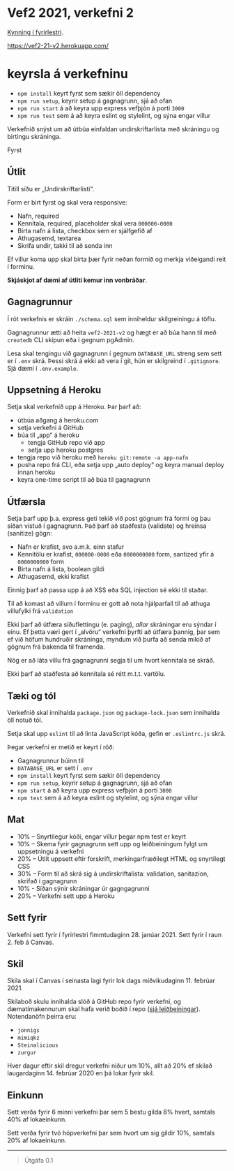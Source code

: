 # Vef2 2021, verkefni 2

[Kynning í fyrirlestri](https://www.youtube.com/watch?v=1kRJBE040oY).

https://vef2-21-v2.herokuapp.com/

# keyrsla á verkefninu
* `npm install` keyrt fyrst sem sækir öll dependency
* `npm run setup`, keyrir setup á gagnagrunn, sjá að ofan
* `npm run start` á að keyra upp express vefþjón á porti `3000`
* `npm run test` sem á að keyra eslint og stylelint, og sýna engar villur

Verkefnið snýst um að útbúa einfaldan undirskriftarlista með skráningu og birtingu skráninga.

Fyrst

## Útlit

Titill síðu er „Undirskriftarlisti“.

Form er birt fyrst og skal vera responsive:

* Nafn, required
* Kennitala, required, placeholder skal vera `000000-0000`
* Birta nafn á lista, checkbox sem er sjálfgefið af
* Athugasemd, textarea
* Skrifa undir, takki til að senda inn

Ef villur koma upp skal birta þær fyrir neðan formið og merkja viðeigandi reit í forminu.

**Skjáskjot af dæmi af útliti kemur inn vonbráðar**.

## Gagnagrunnur

Í rót verkefnis er skráin `./schema.sql` sem inniheldur skilgreiningu á töflu.

Gagnagrunnur ætti að heita `vef2-2021-v2` og hægt er að búa hann til með `createdb` CLI skipun eða í gegnum pgAdmin.

Lesa skal tengingu við gagnagrunn í gegnum `DATABASE_URL` streng sem sett er í `.env` skrá. Þessi skrá á ekki að vera í git, hún er skilgreind í `.gitignore`. Sjá dæmi í `.env.example`.

## Uppsetning á Heroku

Setja skal verkefnið upp á Heroku. Þar þarf að:

* útbúa aðgang á heroku.com
* setja verkefni á GitHub
* búa til „app“ á heroku
  * tengja GitHub repo við app
  * setja upp heroku postgres
* tengja repo við heroku með `heroku git:remote -a app-nafn`
* pusha repo frá CLI, eða setja upp „auto deploy“ og keyra manual deploy innan heroku
* keyra one-time script til að búa til gagnagrunn

## Útfærsla

Setja þarf upp þ.a. express geti tekið við post gögnum frá formi og þau síðan vistuð í gagnagrunn. Það þarf að staðfesta (validate) og hreinsa (sanitize) gögn:

* Nafn er krafist, svo a.m.k. einn stafur
* Kennitölu er krafist, `000000-0000` eða `0000000000` form, santized yfir á `0000000000` form
* Birta nafn á lista, boolean gildi
* Athugasemd, ekki krafist

Einnig þarf að passa upp á að XSS eða SQL injection sé ekki til staðar.

Til að komast að villum í forminu er gott að nota hjálparfall til að athuga villufylki frá `validation`

Ekki þarf að útfæra síðuflettingu (e. paging), *allar* skráningar eru sýndar í einu. Ef þetta væri gert í „alvöru“ verkefni þyrfti að útfæra þannig, þar sem ef við höfum hundruðir skráninga, myndum við þurfa að senda mikið af gögnum frá bakenda til framenda.

Nóg er að láta villu frá gagnagrunni segja til um hvort kennitala sé skráð.

Ekki þarf að staðfesta að kennitala sé rétt m.t.t. vartölu.

## Tæki og tól

Verkefnið skal innihalda `package.json` og `package-lock.json` sem innihalda öll notuð tól.

Setja skal upp `eslint` til að linta JavaScript kóða, gefin er `.eslintrc.js` skrá.

Þegar verkefni er metið er keyrt í röð:

* Gagnagrunnur búinn til
* `DATABASE_URL` er sett í `.env`
* `npm install` keyrt fyrst sem sækir öll dependency
* `npm run setup`, keyrir setup á gagnagrunn, sjá að ofan
* `npm start` á að keyra upp express vefþjón á porti `3000`
* `npm test` sem á að keyra eslint og stylelint, og sýna engar villur

## Mat

* 10% – Snyrtilegur kóði, engar villur þegar npm test er keyrt
* 10% – Skema fyrir gagnagrunn sett upp og leiðbeiningum fylgt um uppsetningu á verkefni
* 20% – Útlit uppsett eftir forskrift, merkingarfræðilegt HTML og snyrtilegt CSS
* 30% – Form til að skrá sig á undirskriftalista: validation, sanitazion, skrifað í gagnagrunn
* 10% - Síðan sýnir skráningar úr gagngagrunni
* 20% – Verkefni sett upp á Heroku

## Sett fyrir

Verkefni sett fyrir í fyrirlestri fimmtudaginn 28. janúar 2021. Sett fyrir í raun 2. feb á Canvas.

## Skil

Skila skal í Canvas í seinasta lagi fyrir lok dags miðvikudaginn 11. febrúar 2021.

Skilaboð skulu innihalda slóð á GitHub repo fyrir verkefni, og dæmatímakennurum skal hafa verið boðið í repo ([sjá leiðbeiningar](https://docs.github.com/en/free-pro-team@latest/github/setting-up-and-managing-your-github-user-account/inviting-collaborators-to-a-personal-repository)). Notendanöfn þeirra eru:

* `jonnigs`
* `mimiqkz`
* `Steinalicious`
* `zurgur`

Hver dagur eftir skil dregur verkefni niður um 10%, allt að 20% ef skilað laugardaginn 14. febrúar 2020 en þá lokar fyrir skil.

## Einkunn

Sett verða fyrir 6 minni verkefni þar sem 5 bestu gilda 8% hvert, samtals 40% af lokaeinkunn.

Sett verða fyrir tvö hópverkefni þar sem hvort um sig gildir 10%, samtals 20% af lokaeinkunn.

---

> Útgáfa 0.1
